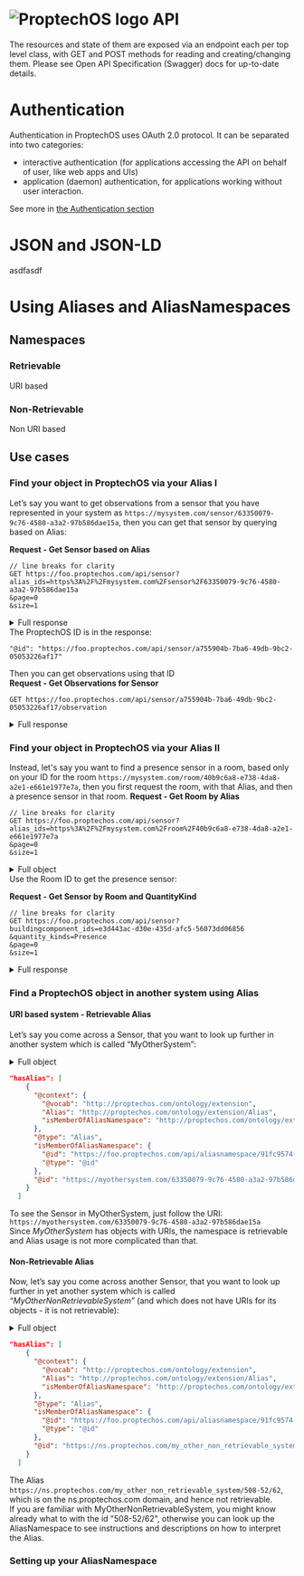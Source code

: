 # ![ProptechOS logo](//images/ProptechOS-logotype.png) API

The resources and state of them are exposed via an endpoint each per top level class, with GET and POST methods for reading and creating/changing them. Please see Open API Specification (Swagger) docs for up-to-date details.

# Authentication

Authentication in ProptechOS uses OAuth 2.0 protocol.
It can be separated into two categories:
* interactive authentication (for applications accessing the API on behalf of user, like web apps and UIs)
* application (daemon) authentication, for applications working without user interaction.

See more in [the Authentication section](ProptechOS-Api/authentication)

# JSON and JSON-LD
asdfasdf

# Using Aliases and AliasNamespaces

## Namespaces

### Retrievable
URI based
### Non-Retrievable
Non URI based
## Use cases
### Find your object in ProptechOS via your Alias I
Let’s say you want to get observations from a sensor that you have represented in your system as `https://mysystem.com/sensor/63350079-9c76-4580-a3a2-97b586dae15a`, then you can get that sensor by querying based on Alias:

**Request - Get Sensor based on Alias**
```
// line breaks for clarity
GET https://foo.proptechos.com/api/sensor?
alias_ids=https%3A%2F%2Fmysystem.com%2Fsensor%2F63350079-9c76-4580-a3a2-97b586dae15a
&page=0
&size=1
```
<details>
<summary> Full response</summary>

```json
{
  "@context": {
    "@vocab": "https://w3id.org/rec/device"
  },
  "@type": "Sensor",
  "comment": {},
  "createdTime": "2019-04-09T13:05:18.220Z",
  "deviceMeasurementUnit": "https://w3id.org/rec/device/CubicMeter",
  "devicePlacementContext": "https://w3id.org/rec/device/SupplyAir",
  "deviceQuantityKind": "https://w3id.org/rec/core/Flow",
  "hasAlias": [
    {
      "@context": {
        "@vocab": "http://proptechos.com/ontology/extension",
        "Alias": "http://proptechos.com/ontology/extension/Alias",
        "isMemberOfAliasNamespace": "http://proptechos.com/ontology/extension/isMemberOfAliasNamespace"
      },
      "@type": "Alias",
      "isMemberOfAliasNamespace": {
        "@id": "https://foo.proptechos.com/api/aliasnamespace/91fc9574-6dbf-4bd8-9508-6ce1edeb28b2",
        "@type": "@id"
      },
      "@id": "https://mysystem.com/sensor/63350079-9c76-4580-a3a2-97b586dae15a"
    }
  ],
  "hasDeviceFunctionType": null,
  "hasSuperDevice": {
    "@id": "https://foo.proptechos.com/api/device/59f0f33b-9edd-42b8-b4c5-44d401402e46",
    "@type": "@id"
  },
  "isMountedInBuildingComponent": {
    "@id": "https://foo.proptechos.com/api/buildingcomponent/c3d8823d-1a7f-49bd-96af-89522e3549a0",
    "@type": "@id"
  },
  "@id": "https://foo.proptechos.com/api/sensor/a755904b-7ba6-49db-9bc2-05053226af17",
  "littera": null,
  "observesActuator": {
    "@id": null,
    "@type": "@id"
  },
  "popularName": null,
  "servesBuilding": {
    "@id": null,
    "@type": "@id"
  },
  "servesBuildingComponent": {
    "@id": null,
    "@type": "@id"
  },
  "source": {
    "powerSource": "CommunicationBus"
  },
  "updatedTime": "2019-06-14T13:30:08.677Z"
}

```
</details>
The ProptechOS ID is in the response:

```
"@id": "https://foo.proptechos.com/api/sensor/a755904b-7ba6-49db-9bc2-05053226af17"
```

Then you can get observations using that ID  
**Request - Get Observations for Sensor**
```
GET https://foo.proptechos.com/api/sensor/a755904b-7ba6-49db-9bc2-05053226af17/observation
```
<details>
<summary> Full response</summary>

```json
[
  {
    "observationTime": "2020-05-05T12:25:18.563Z",
    "value": 19
  },
  {
    "observationTime": "2020-05-05T12:25:35.799Z",
    "value": 19
  },
  {
    "observationTime": "2020-05-05T12:25:43.928Z",
    "value": 19
  },
  {
    "observationTime": "2020-05-05T12:26:17.196Z",
    "value": 19
  },
  {
    "observationTime": "2020-05-05T12:26:26.378Z",
    "value": 19
  },
  {
    "observationTime": "2020-05-05T12:27:36.215Z",
    "value": 19
  },
  {
    "observationTime": "2020-05-05T12:27:44.470Z",
    "value": 19
  },
  {
    "observationTime": "2020-05-05T12:28:43.718Z",
    "value": 19
  }
]
```
</details>

### Find your object in ProptechOS via your Alias II
Instead, let's say you want to find a presence sensor in a room, based only on your ID for the room `https://mysystem.com/room/40b9c6a8-e738-4da8-a2e1-e661e1977e7a`, then you first request the room, with that Alias, and then a presence sensor in that room.
**Request - Get Room by Alias**

```
// line breaks for clarity
GET https://foo.proptechos.com/api/sensor?
alias_ids=https%3A%2F%2Fmysystem.com%2Froom%2F40b9c6a8-e738-4da8-a2e1-e661e1977e7a
&page=0
&size=1
```
<details>
<summary> Full object</summary>

```json
{
  "@context": {
    "@vocab": "https://w3id.org/rec/core",
    "Room": "https://w3id.org/rec/core/Room",
    "isPartOfBuilding": "https://w3id.org/rec/core/isPartOfBuilding",
    "hasSubBuildingComponent": "https://w3id.org/rec/core/hasSubBuildingComponent",
    "hasSuperBuildingComponent": "https://w3id.org/rec/core/hasSuperBuildingComponent",
    "isPartOfStorey": "https://w3id.org/rec/core/isPartOf",
    "hasAlias": "http://proptechos.com/ontology/extension/hasAlias"
  },
  "@type": "Room",
  "comment": {},
  "createdTime": "2020-04-15T13:03:39.517Z",
  "geoReferenceOrigo": "27.88;11.72;45.41",
  "hasAlias": [
    {
      "@context": {
        "@vocab": "http://proptechos.com/ontology/extension",
        "Alias": "http://proptechos.com/ontology/extension/Alias",
        "isMemberOfAliasNamespace": "http://proptechos.com/ontology/extension/isMemberOfAliasNamespace"
      },
      "@type": "Alias",
      "isMemberOfAliasNamespace": {
        "@id": "https://foo.proptechos.com/api/aliasnamespace/91fc9574-6dbf-4bd8-9508-6ce1edeb28b2",
        "@type": "@id"
      },
      "@id": "https://mysystem.com/room/40b9c6a8-e738-4da8-a2e1-e661e1977e7a"
    }
  ],
  "hasSubBuildingComponent": {
    "@id": null,
    "@type": "@id"
  },
  "hasSuperBuildingComponent": {
    "@id": null,
    "@type": "@id"
  },
  "isPartOfBuilding": {
    "@id": "https://foo.proptechos.com/api/realestatecomponent/0c4b6fae-da27-4502-ad10-0729e45ab68a",
    "@type": "@id"
  },
  "isPartOfStorey": {
    "@id": "https://foo.proptechos.com/api/storey/efb87367-5f5e-442a-b993-c330110ec6c8",
    "@type": "@id"
  },
  "@id": "https://foo.proptechos.com/api/buildingcomponent/e3d443ac-d30e-435d-afc5-56073dd06856",
  "littera": "1009-G9",
  "popularName": null,
  "roomType": "https://w3id.org/rec/building/GroupRoom",
  "source": {},
  "updatedTime": null
}
```
</details>
Use the Room ID to get the presence sensor:

**Request - Get Sensor by Room and QuantityKind**

```
// line breaks for clarity
GET https://foo.proptechos.com/api/sensor?
buildingcomponent_ids=e3d443ac-d30e-435d-afc5-56073dd06856
&quantity_kinds=Presence
&page=0
&size=1
```
<details>
<summary> Full response</summary>

```json
{
  "@context": {
    "@vocab": "http://www.w3.org/ns/hydra/core#",
    "Sensor": "https://w3id.org/rec/device/Sensor",
    "servesBuildingComponent": "https://w3id.org/rec/core/servesBuildingComponent",
    "observesActuator": "https://w3id.org/rec/device/observesActuator",
    "hasSuperDevice": "https://w3id.org/rec/core/hasSuperDevice",
    "isMountedInBuildingComponent": "https://w3id.org/rec/core/isMountedInBuildingComponent",
    "hasAlias": "http://proptechos.com/ontology/extension/hasAlias",
    "servesBuilding": "https://w3id.org/rec/core/servesBuilding"
  },
  "@type": "Collection",
  "member": [
    {
      "@context": {
        "@vocab": "https://w3id.org/rec/device"
      },
      "@type": "Sensor",
      "comment": {},
      "createdTime": "2019-04-09T13:05:18.220Z",
      "deviceMeasurementUnit": "https://w3id.org/rec/core/Boolean",
      "devicePlacementContext": "https://w3id.org/rec/device/IndoorAir",
      "deviceQuantityKind": "https://w3id.org/rec/core/Presence",
      "hasAlias": [
        {
          "@context": {
            "@vocab": "http://proptechos.com/ontology/extension",
            "Alias": "http://proptechos.com/ontology/extension/Alias",
            "isMemberOfAliasNamespace": "http://proptechos.com/ontology/extension/isMemberOfAliasNamespace"
          },
          "@type": "Alias",
          "isMemberOfAliasNamespace": {
            "@id": "https://foo.proptechos.com/api/aliasnamespace/91fc9574-6dbf-4bd8-9508-6ce1edeb28b2",
            "@type": "@id"
          },
          "@id": "https://ns.proptechos.com/another/system/098762983"
        }
      ],
      "hasDeviceFunctionType": null,
      "hasSuperDevice": {
        "@id": "https://foo.proptechos.com/api/device/62e52874-9fa4-41a0-abb2-f4a72e65575a",
        "@type": "@id"
      },
      "isMountedInBuildingComponent": {
        "@id": "https://foo.proptechos.com/api/buildingcomponent/e3d443ac-d30e-435d-afc5-56073dd06856",
        "@type": "@id"
      },
      "@id": "https://foo.proptechos.com/api/sensor/b59d9314-bcb7-4fb6-b30c-8156584f0363",
      "littera": null,
      "observesActuator": {
        "@id": null,
        "@type": "@id"
      },
      "popularName": null,
      "servesBuilding": {
        "@id": null,
        "@type": "@id"
      },
      "servesBuildingComponent": {
        "@id": null,
        "@type": "@id"
      },
      "source": {
        "powerSource": "CommunicationBus"
      },
      "updatedTime": "2019-06-14T13:30:08.677Z"
    }
  ],
  "totalItems": 1,
  "view": {
    "@type": "PartialCollectionView"
  }
}
```
</details>

### Find a ProptechOS object in another system using Alias
#### URI based system - Retrievable Alias
Let’s say you come across a Sensor, that you want to look up further in another system which is called “MyOtherSystem”:
<details>
<summary> Full object</summary>

```json
{
  "@context": {
    "@vocab": "https://w3id.org/rec/device",
    "Sensor": "https://w3id.org/rec/device/Sensor",
    "servesBuildingComponent": "https://w3id.org/rec/core/servesBuildingComponent",
    "observesActuator": "https://w3id.org/rec/device/observesActuator",
    "hasSuperDevice": "https://w3id.org/rec/core/hasSuperDevice",
    "isMountedInBuildingComponent": "https://w3id.org/rec/core/isMountedInBuildingComponent",
    "hasAlias": "http://proptechos.com/ontology/extension/hasAlias",
    "servesBuilding": "https://w3id.org/rec/core/servesBuilding"
  },
  "@type": "Sensor",
  "comment": {},
  "createdTime": "2018-06-06T11:22:27.703Z",
  "deviceMeasurementUnit": "https://w3id.org/rec/device/Pascal",
  "devicePlacementContext": "https://w3id.org/rec/device/SupplyAir",
  "deviceQuantityKind": "https://w3id.org/rec/core/Pressure",
  "hasAlias": [
    {
      "@context": {
        "@vocab": "http://proptechos.com/ontology/extension",
        "Alias": "http://proptechos.com/ontology/extension/Alias",
        "isMemberOfAliasNamespace": "http://proptechos.com/ontology/extension/isMemberOfAliasNamespace"
      },
      "@type": "Alias",
      "isMemberOfAliasNamespace": {
        "@id": "https://foo.proptechos.com/api/aliasnamespace/91fc9574-6dbf-4bd8-9508-6ce1edeb28b2",
        "@type": "@id"
      },
      "@id": "https://myothersystem.com/63350079-9c76-4580-a3a2-97b586dae15a"
    }
  ],
  "hasDeviceFunctionType": null,
  "hasSuperDevice": {
    "@id": "https://foo.proptechos.com/api/device/1c09a986-f136-4b51-9a58-7c60a518d513",
    "@type": "@id"
  },
  "isMountedInBuildingComponent": {
    "@id": "https://foo.proptechos.com/api/buildingcomponent/00c21ecc-ef1d-4472-8def-c910fca54739",
    "@type": "@id"
  },
  "@id": "https://foo.proptechos.com/api/sensor/1af49db2-033b-4f09-b286-000452ce7519",
  "littera": null,
  "observesActuator": {
    "@id": null,
    "@type": "@id"
  },
  "popularName": null,
  "servesBuilding": {
    "@id": null,
    "@type": "@id"
  },
  "servesBuildingComponent": {
    "@id": null,
    "@type": "@id"
  },
  "source": {
    "powerSource": "CommunicationBus"
  },
  "updatedTime": "2019-06-14T13:16:15.717Z"
}
```
</details>

```json
"hasAlias": [
    {
      "@context": {
        "@vocab": "http://proptechos.com/ontology/extension",
        "Alias": "http://proptechos.com/ontology/extension/Alias",
        "isMemberOfAliasNamespace": "http://proptechos.com/ontology/extension/isMemberOfAliasNamespace"
      },
      "@type": "Alias",
      "isMemberOfAliasNamespace": {
        "@id": "https://foo.proptechos.com/api/aliasnamespace/91fc9574-6dbf-4bd8-9508-6ce1edeb28b2",
        "@type": "@id"
      },
      "@id": "https://myothersystem.com/63350079-9c76-4580-a3a2-97b586dae15a"
    }
  ]
```

To see the Sensor in MyOtherSystem, just follow the URI: `https://myothersystem.com/63350079-9c76-4580-a3a2-97b586dae15a`  
Since _MyOtherSystem_ has objects with URIs, the namespace is retrievable and Alias usage is not more complicated than that.
#### Non-Retrievable Alias
Now, let’s say you come across another Sensor, that you want to look up further in yet another system which is called _“MyOtherNonRetrievableSystem”_ (and which does not have URIs for its objects - it is not retrievable):

<details>
<summary> Full object</summary>

```json
{
  "@context": {
    "@vocab": "https://w3id.org/rec/device",
    "Sensor": "https://w3id.org/rec/device/Sensor",
    "servesBuildingComponent": "https://w3id.org/rec/core/servesBuildingComponent",
    "observesActuator": "https://w3id.org/rec/device/observesActuator",
    "hasSuperDevice": "https://w3id.org/rec/core/hasSuperDevice",
    "isMountedInBuildingComponent": "https://w3id.org/rec/core/isMountedInBuildingComponent",
    "hasAlias": "http://proptechos.com/ontology/extension/hasAlias",
    "servesBuilding": "https://w3id.org/rec/core/servesBuilding"
  },
  "@type": "Sensor",
  "comment": {},
  "createdTime": "2019-06-14T12:13:59.180Z",
  "deviceMeasurementUnit": "https://w3id.org/rec/core/Celsius",
  "devicePlacementContext": "https://w3id.org/rec/device/IndoorAir",
  "deviceQuantityKind": "https://w3id.org/rec/core/Temperature",
  "hasAlias": [
    {
      "@context": {
        "@vocab": "http://proptechos.com/ontology/extension",
        "Alias": "http://proptechos.com/ontology/extension/Alias",
        "isMemberOfAliasNamespace": "http://proptechos.com/ontology/extension/isMemberOfAliasNamespace"
      },
      "@type": "Alias",
      "isMemberOfAliasNamespace": {
        "@id": "https://foo.proptechos.com/api/aliasnamespace/91fc9574-6dbf-4bd8-9508-6ce1edeb28b2",
        "@type": "@id"
      },
      "@id": "https://ns.proptechos.com/my_other_system/508-52/62"
    }
  ],
  "hasDeviceFunctionType": null,
  "hasSuperDevice": {
    "@id": "https://foo.proptechos.com/api/device/f8c79a6b-945a-4039-baaf-519346cb68f9",
    "@type": "@id"
  },
  "isMountedInBuildingComponent": {
    "@id": "https://foo.proptechos.com/api/buildingcomponent/dd2e3c64-3eab-40a0-afbb-610efda7490e",
    "@type": "@id"
  },
  "@id": "https://foo.proptechos.com/api/sensor/a8df11d6-e0a9-4c88-a68f-00042c6b1a2a",
  "littera": null,
  "observesActuator": {
    "@id": null,
    "@type": "@id"
  },
  "popularName": null,
  "servesBuilding": {
    "@id": null,
    "@type": "@id"
  },
  "servesBuildingComponent": {
    "@id": null,
    "@type": "@id"
  },
  "source": {
    "powerSource": "CommunicationBus"
  },
  "updatedTime": "2019-06-18T10:19:56.377Z"
}
```
</details>

```json
"hasAlias": [
    {
      "@context": {
        "@vocab": "http://proptechos.com/ontology/extension",
        "Alias": "http://proptechos.com/ontology/extension/Alias",
        "isMemberOfAliasNamespace": "http://proptechos.com/ontology/extension/isMemberOfAliasNamespace"
      },
      "@type": "Alias",
      "isMemberOfAliasNamespace": {
        "@id": "https://foo.proptechos.com/api/aliasnamespace/91fc9574-6dbf-4bd8-9508-6ce1edeb28b2",
        "@type": "@id"
      },
      "@id": "https://ns.proptechos.com/my_other_non_retrievable_system/508-52/62"
    }
  ]
```

The Alias `https://ns.proptechos.com/my_other_non_retrievable_system/508-52/62`, which is on the ns.proptechos.com domain, and hence not retrievable.  
If you are familiar with MyOtherNonRetrievableSystem, you might know already what to with the id "508-52/62", otherwise you can look up the AliasNamespace to see instructions and descriptions on how to interpret the Alias.

### Setting up your AliasNamespace
